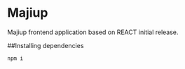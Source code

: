 # Majiup

Majiup frontend application based on REACT initial release.

##Installing dependencies
```
npm i
```
